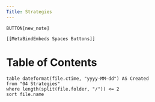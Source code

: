 ```yaml
---
Title: Strategies
---
```

`BUTTON[new_note]`
```meta-bind-embed
[[MetaBindEmbeds Spaces Buttons]]
```

# Table of Contents

```dataview
table dateformat(file.ctime, "yyyy-MM-dd") AS Created
from "04 Strategies"
where length(split(file.folder, "/")) <= 2
sort file.name
```
